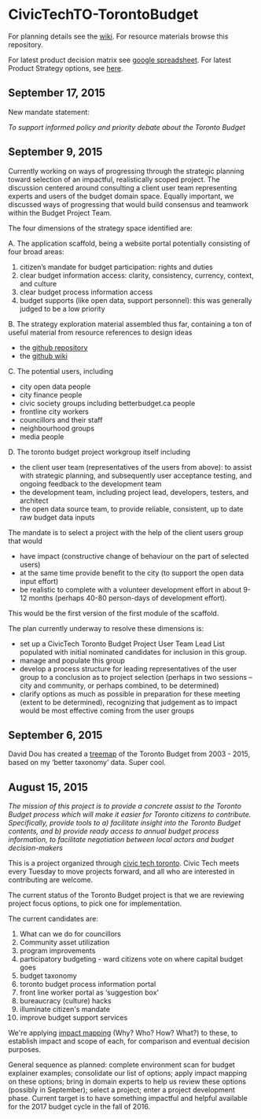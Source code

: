 # CivicTechTO-TorontoBudget

For planning details see the [wiki](https://github.com/HenrikBechmann/CivicTechTO-TorontoBudget/wiki). For resource materials browse this repository.

For latest product decision matrix see [google spreadsheet](https://docs.google.com/spreadsheets/d/1H8Jk770V8UsfbhaySU-c1yl1DKrPnKW45awjuH5RA18/edit?usp=sharing). For latest Product Strategy options, see [here](https://github.com/HenrikBechmann/CivicTechTO-TorontoBudget/wiki/Strategic-Product-Proposal).

## September 17, 2015

New mandate statement:

*To support informed policy and priority debate about the Toronto Budget*

## September 9, 2015

Currently working on ways of progressing through the strategic planning toward selection of an impactful, realistically scoped project. The discussion centered around consulting a client user team representing experts and users of the budget domain space. Equally important, we discussed ways of progressing that would build consensus and teamwork within the Budget Project Team.

The four dimensions of the strategy space identified are:

A. The application scaffold, being a website portal potentially consisting of four broad areas:

1. citizen’s mandate for budget participation: rights and duties
2. clear budget information access: clarity, consistency, currency, context, and culture
3. clear budget process information access
4. budget supports (like open data, support personnel): this was generally judged to be a low priority

B. The strategy exploration material assembled thus far, containing a ton of useful material from resource references to design ideas

* the [github repository](https://github.com/HenrikBechmann/CivicTechTO-TorontoBudget)
* the [github wiki](https://github.com/HenrikBechmann/CivicTechTO-TorontoBudget/wiki)

C. The potential users, including

* city open data people
* city finance people
* civic society groups including betterbudget.ca people
* frontline city workers
* councillors and their staff
* neighbourhood groups
* media people

D. The toronto budget project workgroup itself including
* the client user team (representatives of the users from above): to assist with strategic planning, and subsequently user acceptance testing, and ongoing feedback to the development team
* the development team, including project lead, developers, testers, and architect
* the open data source team, to provide reliable, consistent, up to date raw budget data inputs

The mandate is to select a project with the help of the client users group that would 
* have impact (constructive change of behaviour on the part of selected users)
* at the same time provide benefit to the city (to support the open data input effort)
* be realistic to complete with a volunteer development effort in about 9-12 months (perhaps 40-80 person-days of development effort). 
 
This would be the first version of the first module of the scaffold.

The plan currently underway to resolve these dimensions is:

* set up a CivicTech Toronto Budget Project User Team Lead List populated with initial nominated candidates for inclusion in this group.
* manage and populate this group
* develop a process structure for leading representatives of the user group to a conclusion as to project selection (perhaps in two sessions – city and community, or perhaps combined, to be determined)
* clarify options as much as possible in preparation for these meeting (extent to be determined), recognizing that judgement as to impact would be most effective coming from the user groups

## September 6, 2015

David Dou has created a [treemap](https://public.tableau.com/profile/daviddou82#!/vizhome/CityBudgetToronto/Dashboard1) of the Toronto Budget from 2003 - 2015, based on my ‘better taxonomy’ data. Super cool.

## August 15, 2015

_The mission of this project is to provide a concrete assist to the Toronto Budget process which will make it easier for Toronto citizens to contribute. Specifically, provide tools to a) facilitate insight into the Toronto Budget contents, and b) provide ready access to annual budget process information, to facilitate negotiation between local actors and budget decision-makers_

This is a project organized through [civic tech toronto](http://civictech.ca/). Civic Tech meets every Tuesday to move projects forward, and all who are interested in contributing are welcome.

The current status of the Toronto Budget project is that we are reviewing project focus options, to pick one for implementation.

The current candidates are:

1. What can we do for councillors
2. Community asset utilization
3. program improvements
4. participatory budgeting - ward citizens vote on where capital budget goes
5. budget taxonomy
6. toronto budget process information portal
7. front line worker portal as ‘suggestion box’
8. bureaucracy (culture) hacks
9. illuminate citizen's mandate
10. improve budget support services

We're applying [impact mapping](http://impactmapping.org/drawing.php) (Why? Who? How? What?) to these, to establish impact and scope of each, for comparison and eventual decision purposes.

General sequence as planned: complete environment scan for budget explainer examples; consolidate our list of options; apply impact mapping on these options; bring in domain experts to help us review these options (possibly in September); select a project; enter a project development phase. Current target is to have something impactful and helpful available for the 2017 budget cycle in the fall of 2016.
